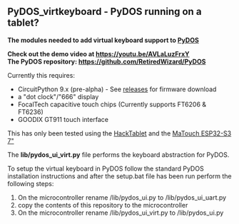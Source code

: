 ## PyDOS_virtkeyboard - PyDOS running on a tablet?

**The modules needed to add virtual keyboard support to [PyDOS](https://github.com/RetiredWizard/PyDOS)**

**Check out the demo video at https://youtu.be/AVLaLuzFrxY**  
**The PyDOS repository: https://github.com/RetiredWizard/PyDOS**

Currently this requires:
  - CircuitPython 9.x (pre-alpha) - See [releases](https://github.com/RetiredWizard/PyDOS_virtkeyboard/releases) for firmware download
  - a "dot clock"/"666" display
  - FocalTech capacitive touch chips (Currently supports FT6206 & FT6236)
  - GOODIX GT911 touch interface

This has only been tested using the [HackTablet](https://hackaday.io/project/185831-hacktablet-crestron-tss-752-teardown-rebuild) and the [MaTouch ESP32-S3 7"](https://www.makerfabs.com/index.php?route=product/product&product_id=774)

The **lib/pydos_ui_virt.py** file performs the keyboard abstraction for PyDOS. 

To setup the virtual keyboard in PyDOS follow the standard PyDOS installation instructions and after
the setup.bat file has been run perform the following steps:

1) On the microcontroller rename /lib/pydos_ui.py to /lib/pydos_ui_uart.py
2) copy the contents of this repository to the microcontroller
3) On the microcontroller rename /lib/pydos_ui_virt.py to /lib/pydos_ui.py
